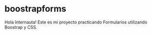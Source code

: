 # boostrapforms
Hola Internauta! Este es mi proyecto practicando Formularios utilizando Boostrap y CSS. 

